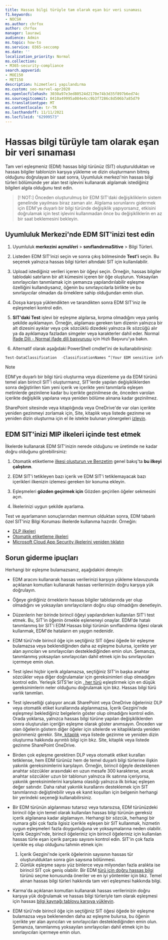 ```yaml
---
title: Hassas bilgi türüyle tam olarak eşan bir veri sınaması
f1.keywords:
- NOCSH
ms.author: chrfox
author: chrfox
manager: laurawi
audience: Admin
ms.topic: how-to
ms.service: O365-seccomp
ms.date: ''
localization_priority: Normal
ms.collection:
- M365-security-compliance
search.appverid:
- MOE150
- MET150
description: hizmetleri yapılandırma
ms.custom: seo-marvel-apr2020
ms.openlocfilehash: 3030a97e3ed80524d2170e74b3d35f897b6ed74c
ms.sourcegitcommit: 8410a49995a084e4cc9b3f7286c8d506b7a85d79
ms.translationtype: MT
ms.contentlocale: tr-TR
ms.lasthandoff: 11/11/2021
ms.locfileid: "62999573"
---
```

# <a name="test-an-exact-data-match-sensitive-information-type"></a>Hassas bilgi türüyle tam olarak eşan bir veri sınaması

Tam veri eşleşmeniz (EDM) hassas bilgi türünüz (SIT) oluşturulduktan ve hassas bilgiler tablonizin karşıya yükleme ve dizin oluşturmanın bitmiş olduğunu doğrulayan bir saat sonra, Uyumluluk merkezi'nin hassas bilgi türleri bölümünde yer alan test işlevini kullanarak algılamak istediğiniz bilgileri algıla olduğunu test edin.
 
>[! NOT:] Önceden oluşturulmuş bir EDM SIT'daki değişikliklerin sistem genelinde yayılması biraz zaman alır. Algılama sorunlarını gidermek için EDM'ye duyarlı bir bilgi türünde değişiklik yapıyorsanız, etkisini doğrulamak için test işlevini kullanmadan önce bu değişikliklerin en az bir saat beklemesini bekleyin.

## <a name="test-your-edm-sit-in-the-compliance-center"></a>Uyumluluk Merkezi'nde EDM SIT'inizi test edin

1. Uyumluluk **merkezini** **açmaVeri** >  **sınıflandırmaSitive** >  Bilgi Türleri.

2. Listeden EDM SIT'inizi seçin ve sonra çıkış bölmesinde **Test'i** seçin. Bu seçenek yalnızca hassas bilgi türleri altındaki SIT için kullanılabilir.
 
3. Upload istediğiniz verileri içeren bir öğeyi seçin. Örneğin, hassas bilgiler tablodaki satırların bir alt kümesini içeren bir öğe oluşturun. Yoksayılan sınırlayıcıları tanımlamak için şemanıza yapılandırılabilir eşleşme özelliğini kullandıysanız, öğenin bu sınırlayıcılarla birlikte ve bu sınırlayıcılar olmadan da örneklere sahip olduğundan emin olun.

4. Dosya karşıya yüklendikten ve tarandikten sonra EDM SIT'iniz ile eşleşmeleri kontrol edin.

5. **SIT'daki Test** işlevi bir eşleşme algılarsa, kırpma olmadığını veya yanlış şekilde ayıklamayın. Örneğin, algılaması gereken tam dizenin yalnızca bir alt dizesini ayıklar veya çok sözcüklü dizedeki yalnızca ilk sözcüğü alır ya da ayıklamaya fazladan simgeler veya karakterler dahil eder. Normal [İfade Dili - Normal ifade dili başvurusu](/dotnet/standard/base-types/regular-expression-language-quick-reference) için Hızlı Başvuru'ya bakın. 

5. Alternatif olarak aşağıdaki PowerShell cmdlet'ini de kullanabilirsiniz:

```powershell
Test-DataClassification  -ClassificationNames “[Your EDM sensitive info type]” -TexttoClassify “[your own text to scan for matches]” 
```

> [!NOTE]
 EDM'ye duyarlı bir bilgi türü  oluşturma veya düzenleme ya da EDM türünü temel alan birincil SIT'i  oluşturmanız, SIT'lerde yapılan değişikliklerden sonra değiştirilen tüm yeni içerik ve içerikte yeni tanımlarla eşleşen metinlerde gezinilene kadar bu içerikte gezinilmese de, önceden varolan içerikte değişiklik yapılana veya yeniden bölüme alınana kadar gezinilmez. 

SharePoint sitesinde veya kitaplığında veya OneDrive'de var olan içerikte yeniden gezinmeyi zorlamak için, Site, kitaplık veya listede gezinme ve yeniden dizin oluşturma için el ile istekte bulunan yönergeleri [izleyin](/sharepoint/crawl-site-content).

## <a name="test-your-edm-sit-in-mip-policies"></a>EDM SIT'inizi MIP ilkeleri içinde test etmek

İlkelerde kullanarak EDM SIT'inizin nerede olduğunu ve üretimde ne kadar doğru olduğunu görebilirsiniz:

1. Otomatik etiketleme [ilkesi oluşturun ve Benzetim](apply-sensitivity-label-automatically.md#how-to-configure-auto-labeling-policies-for-sharepoint-onedrive-and-exchange) genel bakış'ta **bu ilkeyi çalıştırın**.

1. EDM SIT'i tetikleyen bazı içerik ve EDM SIT'i tetiklemayacak bazı içerikleri ilkenizin izlemesi gereken bir konuma ekleyin.

1. Eşleşmeleri **gözden geçirmek için** Gözden geçirilen öğeler sekmesini açın.

1. İlkelerinizi uygun şekilde ayarlama. 

Test ve ayarlamanın sonuçlarından memnun olduktan sonra, EDM tabanlı özel SIT'iniz Bilgi Koruması ilkelerde kullanıma hazırdır. Örneğin:

- [DLP ilkeleri](create-test-tune-dlp-policy.md#create-test-and-tune-a-dlp-policy)
- [Otomatik etiketleme ilkeleri](apply-sensitivity-label-automatically.md#how-to-configure-auto-labeling-for-office-apps)
- [Microsoft Cloud App Security ilkelerini yeniden tıklatın](/cloud-app-security/data-protection-policies)

## <a name="troubleshooting-tips"></a>Sorun giderme ipuçları

Herhangi bir eşleşme bulamazsanız, aşağıdakini deneyin:

- EDM aracını kullanarak hassas verilerinizi karşıya yükleme kılavuzunda açıklanan komutları kullanarak hassas verilerinizin doğru karşıya yük doğrulayın.

- Öğeye girdiğiniz örneklerin hassas bilgiler tablolarında yer olup olmadığını ve yoksayılan sınırlayıcıların doğru olup olmadığını denetleyin.

- Düzenlerin her birinde birincil öğeyi yapılandırken kullanılan SIT'i test etmek. Bu, SIT'in öğenin örnekle eşleneneyi onaylar. EDM'de hatalı tanımlanmış bir SIT'i EDM Hassas bilgi türünün sınıflandırma öğesi olarak kullanmak, EDM'de hataların en yaygın nedenidir. 

- EDM türü'nde birincil öğe için seçtiğiniz SIT öğesi öğede bir eşleşme bulamazsa veya beklendiğinden daha az eşleşme bulursa, içerikte yer alan ayırıcıları ve sınırlayıcıları desteklediğinden emin olun. Şemanıza, tanımlanmış yoksayılan sınırlayıcıları dahil etmek için bu sınırlayıcıları içermeye emin olun.

- Test işlevi hiçbir içerik algılamazsa, seçtiğiniz SIT'in başka anahtar sözcükler veya diğer doğrulamalar için gereksinimleri olup olmadığını kontrol edin. Yerleşik SITS'ler için [, her türü](sensitive-information-type-entity-definitions.md#sensitive-information-type-entity-definitions) eşleştirmek için en düşük gereksinimlerin neler olduğunu doğrulamak için bkz. Hassas bilgi türü varlık tanımları.

- Test işlevselliği çalışıyor ancak SharePoint veya OneDrive öğeleriniz DLP veya otomatik etiket kurallarında algılanmazsa, İçerik Gezgini'nde eşleşmeyi beklediğiniz belgelerin göster olup olmadığını kontrol edin. Orada yoklarsa, yalnızca hassas bilgi türüne yapılan değişikliklerden sonra oluşturulan içeriğin eşleşme olarak göster anımsayın. Önceden var olan öğelerin göstern diğer öğeler için sitelerde ve kitaplıklarda yeniden gezinmeniz gerekir. Site[, kitaplık](/sharepoint/crawl-site-content) veya listede gezinme ve yeniden dizin oluşturma hakkında ayrıntılı bilgi için bkz. Site, kitaplık veya listede gezinme SharePoint OneDrive. 

- Birden çok eşleşme gerektiren DLP veya otomatik etiket kuralları tetiklense, hem EDM türünüz hem de temel duyarlı bilgi türlerine ilişkin yakınlık gereksinimlerini karşılayın. Örneğin, birincil öğeyle desteklenen anahtar sözcükler arasındaki en uzun mesafe 300 karakterse, ancak anahtar sözcükler uzun bir tablonun yalnızca ilk satırına içeriyorsa, yakınlık gereksinimlerini karşılama olasılığı yalnızca ilk birkaç eşleşen değer satırıdır. Daha rahat yakınlık kurallarını desteklemek için SIT tanımlarınızı değiştirebilir veya ek kanıt koşulları için belgenin herhangi bir yerindeki seçeneği kullanabilirsiniz. 

- Bir EDM türünün algılanması tutarsız veya tutarsızsa, EDM türünüzdeki birincil öğe için temel olarak kullanılan hassas bilgi türünün gereksiz içerik algılanana kadar algılamayın. Herhangi bir sözcük, herhangi bir numara gibi çok fazla ilgisiz içerikle eşleşen bir SIT kullanmak, hizmetin uygun eşleşmeleri fazla doygunluğuna ve yoksaymalarına neden olabilir. İçerik Gezgini'nde, birincil öğeleriniz için birincil öğeleriniz için kullanılan hassas türle eşan içerik parçası sayısını kontrol edin. SIT'in çok fazla içerikle eş olup olduğunu tahmin etmek için:
    1. İçerik Gezgini'nde içerik öğelerinin sayısının hassas tür oluşturulduktan sonra gün sayısına bölünmesi.
    2. Günlük eşleşme sayısı yüz binlerce veya milyondan fazla aralıkta ise birincil SIT çok geniş olabilir. Bir EDM [türü için doğru hassas bilgi](sit-learn-about-exact-data-match-based-sits.md#learn-about-exact-data-match-based-sensitive-information-types) türünü seçme konusunda öneriler ve en iyi yöntemler için bkz. Temel alınan hassas bilgi türleri hakkında tam veri eşleşmesi hakkında bilgi. 

- Karma'da açıklanan komutları kullanarak hassas verilerinizin doğru karşıya yük doğrulamak ve hassas bilgi türleriyle tam olarak eşleşmesi için hassas [bilgi kaynağı tabloyu karşıya yükleyin](sit-get-started-exact-data-match-hash-upload.md#hash-and-upload-the-sensitive-information-source-table-for-exact-data-match-sensitive-information-types).

- EDM türü'nde birincil öğe için seçtiğiniz SIT öğesi öğede bir eşleşme bulamazsa veya beklenenden daha az eşleşme bulursa, bu öğenin içerikte yer alan ayırıcıları ve sınırlayıcıları desteklediğinden emin olun. Şemanıza, tanımlanmış yoksayılan sınırlayıcıları dahil etmek için bu sınırlayıcıları içermeye emin olun. 

